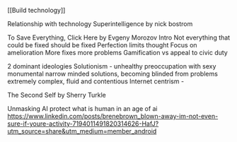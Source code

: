 [[Build technology]]

Relationship with technology
Superintelligence by nick bostrom

To Save Everything, Click Here by Evgeny Morozov
Intro
Not everything that could be fixed should be fixed
Perfection limits thought
Focus on amelioration
More fixes more problems
Gamification vs appeal to civic duty

2 dominant ideologies
Solutionism - unhealthy preoccupation with sexy monumental narrow minded solutions, becoming blinded from problems extremely complex, fluid and contentious
Internet centrism - 

The Second Self by Sherry Turkle

Unmasking AI protect what is human in an age of ai
https://www.linkedin.com/posts/brenebrown_blown-away-im-not-even-sure-if-youre-activity-7194011491820314626-HafJ?utm_source=share&utm_medium=member_android
